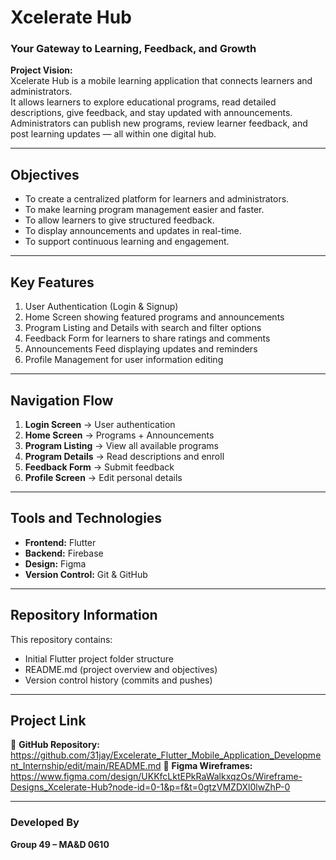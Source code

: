 # Xcelerate Hub  
### Your Gateway to Learning, Feedback, and Growth  

**Project Vision:**  
Xcelerate Hub is a mobile learning application that connects learners and administrators.  
It allows learners to explore educational programs, read detailed descriptions, give feedback, and stay updated with announcements.  
Administrators can publish new programs, review learner feedback, and post learning updates — all within one digital hub.

---

## **Objectives**
- To create a centralized platform for learners and administrators.  
- To make learning program management easier and faster.  
- To allow learners to give structured feedback.  
- To display announcements and updates in real-time.  
- To support continuous learning and engagement.  

---

## **Key Features**
1. User Authentication (Login & Signup)  
2. Home Screen showing featured programs and announcements  
3. Program Listing and Details with search and filter options  
4. Feedback Form for learners to share ratings and comments  
5. Announcements Feed displaying updates and reminders  
6. Profile Management for user information editing  

---

## **Navigation Flow**
1. **Login Screen** → User authentication  
2. **Home Screen** → Programs + Announcements  
3. **Program Listing** → View all available programs  
4. **Program Details** → Read descriptions and enroll  
5. **Feedback Form** → Submit feedback  
6. **Profile Screen** → Edit personal details  

---

## **Tools and Technologies**
- **Frontend:** Flutter  
- **Backend:** Firebase  
- **Design:** Figma  
- **Version Control:** Git & GitHub  

---

## **Repository Information**
This repository contains:
- Initial Flutter project folder structure  
- README.md (project overview and objectives)  
- Version control history (commits and pushes)  

---

## **Project Link**
📱 **GitHub Repository:** https://github.com/31jay/Excelerate_Flutter_Mobile_Application_Development_Internship/edit/main/README.md
🎨 **Figma Wireframes:** https://www.figma.com/design/UKKfcLktEPkRaWalkxqzOs/Wireframe-Designs_Xcelerate-Hub?node-id=0-1&p=f&t=0gtzVMZDXl0lwZhP-0

---

### **Developed By**
**Group 49 – MA&D 0610**  

